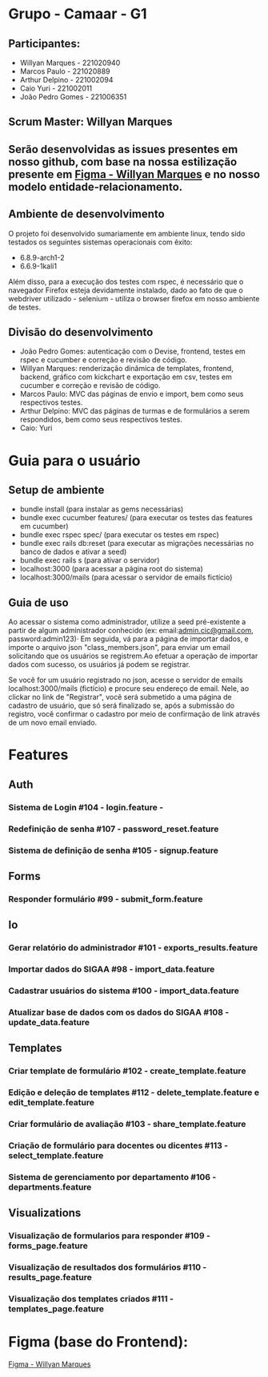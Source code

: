 # Grupo - Camaar - G1
## Participantes: 
- Willyan Marques - 221020940
- Marcos Paulo - 221020889
- Arthur Delpino - 221002094
- Caio Yuri - 221002011
- João Pedro Gomes - 221006351

## Scrum Master: Willyan Marques
## Serão desenvolvidas as issues presentes em nosso github, com base na nossa estilização presente em [Figma - Willyan Marques](https://www.figma.com/design/kIW8LmzqajgAQVigrLX21y/Camaar-G01?node-id=0-1&t=H1Mo40dyNMOK5nv3-0) e no nosso modelo entidade-relacionamento.

## Ambiente de desenvolvimento
O projeto foi desenvolvido sumariamente em ambiente linux, tendo sido testados os seguintes sistemas operacionais com êxito:

- 6.8.9-arch1-2
- 6.6.9-1kali1

Além disso, para a execução dos testes com rspec, é necessário que o navegador Firefox esteja devidamente instalado, dado ao fato de que o webdriver utilizado - selenium - utiliza o browser firefox em nosso ambiente de testes.

## Divisão do desenvolvimento
- João Pedro Gomes: autenticação com o Devise, frontend, testes em rspec e cucumber e correção e revisão de código.
- Willyan Marques: renderização dinâmica de templates, frontend, backend, gráfico com kickchart e exportação em csv, testes em cucumber e correção e revisão de código.
- Marcos Paulo: MVC das páginas de envio e import, bem como seus respectivos testes.
- Arthur Delpino: MVC das páginas de turmas e de formulários a serem respondidos, bem como seus respectivos testes.
- Caio: Yuri

# Guia para o usuário

## Setup de ambiente ##
- bundle install (para instalar as gems necessárias)
- bundle exec cucumber features/ (para executar os testes das features em cucumber)
- bundle exec rspec spec/ (para executar os testes em rspec)
- bundle exec rails db:reset (para executar as migrações necessárias no banco de dados e ativar a seed)
- bundle exec rails s (para ativar o servidor)
- localhost:3000 (para acessar a página root do sistema)
- localhost:3000/mails (para acessar o servidor de emails fictício)

## Guia de uso ##
Ao acessar o sistema como administrador, utilize a seed pré-existente a partir de algum administrador conhecido (ex: email:admin.cic@gmail.com, password:admin123)· Em seguida, vá para a página de importar dados, e importe o arquivo json "class_members.json", para enviar um email solicitando que os usuários se registrem.Ao efetuar a operação de importar dados com sucesso, os usuários já podem se registrar.

Se você for um usuário registrado no json, acesse o servidor de emails localhost:3000/mails (fictício) e procure seu endereço de email. Nele, ao clickar no link de "Registrar", você será submetido a uma página de cadastro de usuário, que só será finalizado se, após a submissão do registro, você confirmar o cadastro por meio de confirmação de link através de um novo email enviado.


# Features
## Auth
### Sistema de Login #104 - login.feature - 
### Redefinição de senha #107 - password_reset.feature
### Sistema de definição de senha #105 - signup.feature
## Forms
### Responder formulário #99 - submit_form.feature
## Io
### Gerar relatório do administrador #101 - exports_results.feature
### Importar dados do SIGAA #98 - import_data.feature
### Cadastrar usuários do sistema #100 - import_data.feature
### Atualizar base de dados com os dados do SIGAA #108 - update_data.feature
## Templates
### Criar template de formulário #102 - create_template.feature
### Edição e deleção de templates #112 - delete_template.feature e edit_template.feature
### Criar formulário de avaliação #103 - share_template.feature
### Criação de formulário para docentes ou dicentes #113 - select_template.feature
### Sistema de gerenciamento por departamento #106 - departments.feature
## Visualizations
### Visualização de formularios para responder #109 - forms_page.feature
### Visualização de resultados dos formulários #110 - results_page.feature
### Visualização dos templates criados #111 - templates_page.feature

# Figma (base do Frontend):
[Figma - Willyan Marques](https://www.figma.com/design/kIW8LmzqajgAQVigrLX21y/Camaar-G01?node-id=0-1&t=H1Mo40dyNMOK5nv3-0)
